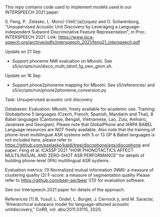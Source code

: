 This repo contains code used to implement models used in our INTERSPEECH 2021 paper:

S. Feng, P. \.Zelasko, L. Moro{-}Vel{\'{a}}zquez and O. Scharenborg, "Unsupervised Acoustic Unit Discovery by Leveraging a Language-independent Subword Discriminative Feature Representation", in Proc. INTERSPEECH 2021. Link: https://www.isca-speech.org/archive/pdfs/interspeech_2021/feng21_interspeech.pdf

Update on 21 Sep
  - Support phoneme NMI evaluation on Mboshi. See s5/scripts/run/disco_multi_tdnnf_1g_own_gmm.sh.

Update on 16 Sep 
  - Support phone2phoneme mapping for Mboshi. See s5/references/ and s5/scripts/run/phone2phoneme_conversion.py

Task:
Unsupervised acoustic unit discovery

Databases:
Evaluation: Mboshi, freely available for academic use.
Training: Globalphone 5 languages (Czech, French, Spanish, Mandarin and Thai), 8 Babel languages (Cantonese, Bengali, Vietnamese, Lao, Zulu, Amharic, Javanese and Georgian). Please note that GlobalPhone and IARPA BABEL Language resources are *NOT* freely available. Also note that the training of phone-level multilingual ASR systems with 5 or 13 GP & Babel languages is not included here, please refer to https://github.com/pzelasko/kaldi/tree/discophone/egs/discophone and paper: Feng et al. ICASSP 2021 "HOW PHONOTACTICS AFFECT MULTILINGUAL AND ZERO-SHOT ASR PERFORMANCE" for details of building phone-level (IPA) multilingual ASR systems.


Evaluation metrics:
(1) Normalized mutual information (NMI): a measure of clustering quality
(2) F-score: a measure of segmentation quality
Please refer to https://github.com/beer-asr/beer ([1]) for evaluation software.

See our Interspeech 2021 paper for details of the approach.

References
[1] B. Yusuf, L. Ondel, L. Burget, J. Cernock ́y, and M. Saraclar, “Ahierarchical  subspace  model  for  language-attuned  acoustic  unitdiscovery,” CoRR, vol. abs/2011.03115, 2020. 

